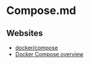 # Compose.md

## Websites

* [docker/compose](https://github.com/docker/compose)
* [Docker Compose overview](https://docs.docker.com/compose/)
